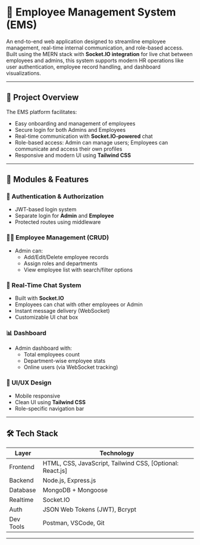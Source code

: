 # 💼 Employee Management System (EMS)

An end-to-end web application designed to streamline employee management, real-time internal communication, and role-based access. Built using the MERN stack with **Socket.IO integration** for live chat between employees and admins, this system supports modern HR operations like user authentication, employee record handling, and dashboard visualizations.

---

## 📌 Project Overview

The EMS platform facilitates:
- Easy onboarding and management of employees
- Secure login for both Admins and Employees
- Real-time communication with **Socket.IO-powered** chat
- Role-based access: Admin can manage users; Employees can communicate and access their own profiles
- Responsive and modern UI using **Tailwind CSS**

---

## 🧩 Modules & Features

### 👥 Authentication & Authorization
- JWT-based login system
- Separate login for **Admin** and **Employee**
- Protected routes using middleware

### 🧑‍💼 Employee Management (CRUD)
- Admin can:
  - Add/Edit/Delete employee records
  - Assign roles and departments
  - View employee list with search/filter options

### 💬 Real-Time Chat System
- Built with **Socket.IO**
- Employees can chat with other employees or Admin
- Instant message delivery (WebSocket)
- Customizable UI chat box

### 📊 Dashboard
- Admin dashboard with:
  - Total employees count
  - Department-wise employee stats
  - Online users (via WebSocket tracking)

### 🎨 UI/UX Design
- Mobile responsive
- Clean UI using **Tailwind CSS**
- Role-specific navigation bar

---

## 🛠️ Tech Stack

| Layer        | Technology                        |
|--------------|------------------------------------|
| Frontend     | HTML, CSS, JavaScript, Tailwind CSS, [Optional: React.js] |
| Backend      | Node.js, Express.js               |
| Database     | MongoDB + Mongoose                |
| Realtime     | Socket.IO                         |
| Auth         | JSON Web Tokens (JWT), Bcrypt     |
| Dev Tools    | Postman, VSCode, Git              |

---